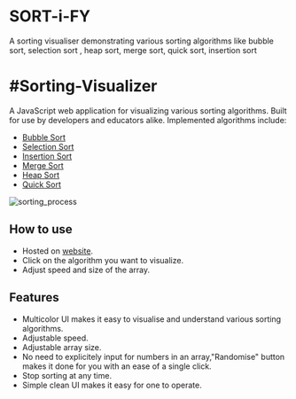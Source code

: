 # SORT-i-FY
A sorting visualiser demonstrating various sorting algorithms like bubble sort, selection sort , heap sort, merge sort, quick sort, insertion sort

# #Sorting-Visualizer

A JavaScript web application for visualizing various sorting algorithms. Built for use by developers and educators alike. Implemented algorithms include:

- [Bubble Sort](https://en.wikipedia.org/wiki/Bubble_sort)
- [Selection Sort](https://en.wikipedia.org/wiki/Selection_sort)
- [Insertion Sort](https://en.wikipedia.org/wiki/Insertion_sort)
- [Merge Sort](https://en.wikipedia.org/wiki/Merge_sort)
- [Heap Sort](https://en.wikipedia.org/wiki/Heapsort)
- [Quick Sort](https://en.wikipedia.org/wiki/Quicksort)

![sorting_process](https://user-images.githubusercontent.com/55011564/125393471-a1f23680-e3c5-11eb-887e-0e908b0656b1.png)

## How to use

- Hosted on  [website]().
- Click on the algorithm you want to visualize.
- Adjust speed and size of the array.

## Features
- Multicolor UI makes it easy to visualise and understand various sorting algorithms.
- Adjustable speed.
- Adjustable array size.
- No need to explicitely input for numbers in an array,"Randomise" button makes it done
  for you with an ease of a single click.
- Stop sorting at any time.
- Simple clean UI makes it easy for one to operate.  
